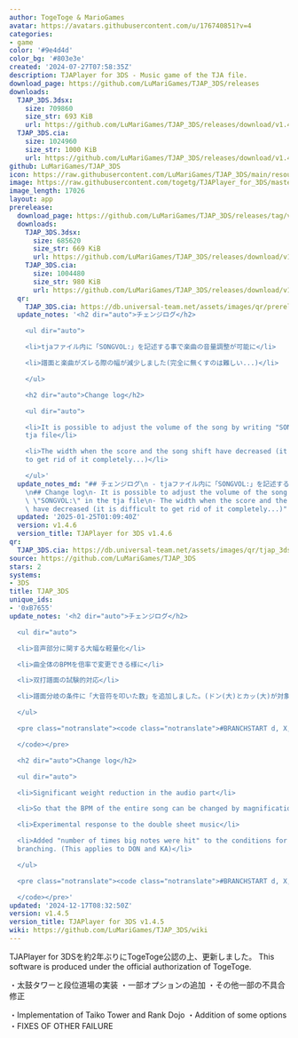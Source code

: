 ```yaml
---
author: TogeToge & MarioGames
avatar: https://avatars.githubusercontent.com/u/176740851?v=4
categories:
- game
color: '#9e4d4d'
color_bg: '#803e3e'
created: '2024-07-27T07:58:35Z'
description: TJAPlayer for 3DS - Music game of the TJA file.
download_page: https://github.com/LuMariGames/TJAP_3DS/releases
downloads:
  TJAP_3DS.3dsx:
    size: 709860
    size_str: 693 KiB
    url: https://github.com/LuMariGames/TJAP_3DS/releases/download/v1.4.5/TJAP_3DS.3dsx
  TJAP_3DS.cia:
    size: 1024960
    size_str: 1000 KiB
    url: https://github.com/LuMariGames/TJAP_3DS/releases/download/v1.4.5/TJAP_3DS.cia
github: LuMariGames/TJAP_3DS
icon: https://raw.githubusercontent.com/LuMariGames/TJAP_3DS/main/resource/icon.png
image: https://raw.githubusercontent.com/togetg/TJAPlayer_for_3DS/master/resource/banner.png
image_length: 17026
layout: app
prerelease:
  download_page: https://github.com/LuMariGames/TJAP_3DS/releases/tag/v1.4.6
  downloads:
    TJAP_3DS.3dsx:
      size: 685620
      size_str: 669 KiB
      url: https://github.com/LuMariGames/TJAP_3DS/releases/download/v1.4.6/TJAP_3DS.3dsx
    TJAP_3DS.cia:
      size: 1004480
      size_str: 980 KiB
      url: https://github.com/LuMariGames/TJAP_3DS/releases/download/v1.4.6/TJAP_3DS.cia
  qr:
    TJAP_3DS.cia: https://db.universal-team.net/assets/images/qr/prerelease/tjap_3ds-cia.png
  update_notes: '<h2 dir="auto">チェンジログ</h2>

    <ul dir="auto">

    <li>tjaファイル内に「SONGVOL:」を記述する事で楽曲の音量調整が可能に</li>

    <li>譜面と楽曲がズレる際の幅が減少しました(完全に無くすのは難しい...)</li>

    </ul>

    <h2 dir="auto">Change log</h2>

    <ul dir="auto">

    <li>It is possible to adjust the volume of the song by writing "SONGVOL:" in the
    tja file</li>

    <li>The width when the score and the song shift have decreased (it is difficult
    to get rid of it completely...)</li>

    </ul>'
  update_notes_md: "## チェンジログ\n - tjaファイル内に「SONGVOL:」を記述する事で楽曲の音量調整が可能に\n - 譜面と楽曲がズレる際の幅が減少しました(完全に無くすのは難しい...)\n\
    \n## Change log\n- It is possible to adjust the volume of the song by writing\
    \ \"SONGVOL:\" in the tja file\n- The width when the score and the song shift\
    \ have decreased (it is difficult to get rid of it completely...)"
  updated: '2025-01-25T01:09:40Z'
  version: v1.4.6
  version_title: TJAPlayer for 3DS v1.4.6
qr:
  TJAP_3DS.cia: https://db.universal-team.net/assets/images/qr/tjap_3ds-cia.png
source: https://github.com/LuMariGames/TJAP_3DS
stars: 2
systems:
- 3DS
title: TJAP_3DS
unique_ids:
- '0xB7655'
update_notes: '<h2 dir="auto">チェンジログ</h2>

  <ul dir="auto">

  <li>音声部分に関する大幅な軽量化</li>

  <li>曲全体のBPMを倍率で変更できる様に</li>

  <li>双打譜面の試験的対応</li>

  <li>譜面分岐の条件に「大音符を叩いた数」を追加しました。(ドン(大)とカッ(大)が対象です)</li>

  </ul>

  <pre class="notranslate"><code class="notranslate">#BRANCHSTART d, X, Y

  </code></pre>

  <h2 dir="auto">Change log</h2>

  <ul dir="auto">

  <li>Significant weight reduction in the audio part</li>

  <li>So that the BPM of the entire song can be changed by magnification</li>

  <li>Experimental response to the double sheet music</li>

  <li>Added "number of times big notes were hit" to the conditions for music score
  branching. (This applies to DON and KA)</li>

  </ul>

  <pre class="notranslate"><code class="notranslate">#BRANCHSTART d, X, Y

  </code></pre>'
updated: '2024-12-17T08:32:50Z'
version: v1.4.5
version_title: TJAPlayer for 3DS v1.4.5
wiki: https://github.com/LuMariGames/TJAP_3DS/wiki
---
```

TJAPlayer for 3DSを約2年ぶりにTogeToge公認の上、更新しました。
This software is produced under the official authorization of TogeToge.

・太鼓タワーと段位道場の実装
・一部オプションの追加
・その他一部の不具合修正

・Implementation of Taiko Tower and Rank Dojo
・Addition of some options
・FIXES OF OTHER FAILURE